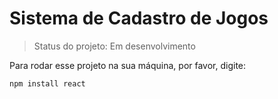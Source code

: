 <h1>Sistema de Cadastro de Jogos</h1>

> Status do projeto: Em desenvolvimento

Para rodar esse projeto na sua máquina, por favor, digite:

```
npm install react

```
